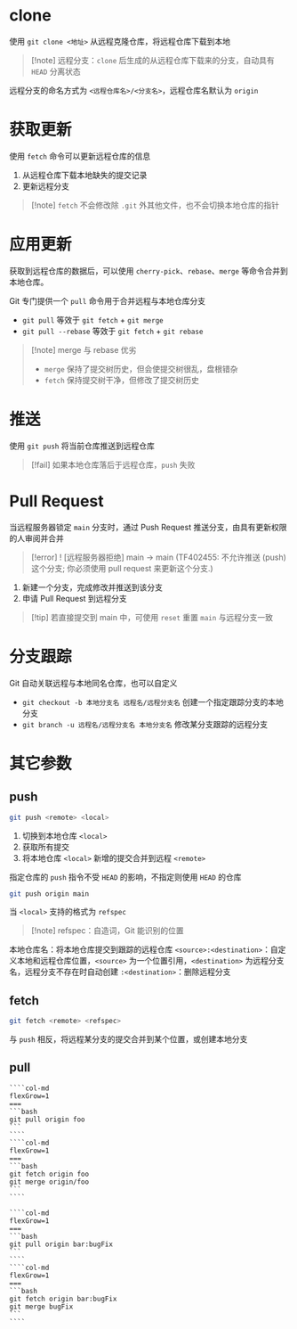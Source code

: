 # clone

使用 `git clone <地址>` 从远程克隆仓库，将远程仓库下载到本地

>[!note] 远程分支：`clone` 后生成的从远程仓库下载来的分支，自动具有 `HEAD` 分离状态

远程分支的命名方式为 `<远程仓库名>/<分支名>`，远程仓库名默认为 `origin`

# 获取更新

使用 `fetch` 命令可以更新远程仓库的信息

1. 从远程仓库下载本地缺失的提交记录
2. 更新远程分支

> [!note] `fetch` 不会修改除 `.git` 外其他文件，也不会切换本地仓库的指针

# 应用更新

获取到远程仓库的数据后，可以使用 `cherry-pick`、`rebase`、`merge` 等命令合并到本地仓库。

Git 专门提供一个 `pull` 命令用于合并远程与本地仓库分支

- `git pull` 等效于 `git fetch` + `git merge`
- `git pull --rebase` 等效于 `git fetch` + `git rebase`

> [!note] merge 与 rebase 优劣
> - `merge` 保持了提交树历史，但会使提交树很乱，盘根错杂
> - `fetch` 保持提交树干净，但修改了提交树历史

# 推送

使用 `git push` 将当前仓库推送到远程仓库

> [!fail] 如果本地仓库落后于远程仓库，`push` 失败

# Pull Request

当远程服务器锁定 `main` 分支时，通过 Push Request 推送分支，由具有更新权限的人审阅并合并

>[!error] ! [远程服务器拒绝] main -> main (TF402455: 不允许推送 (push) 这个分支; 你必须使用 pull request 来更新这个分支.)

1. 新建一个分支，完成修改并推送到该分支
2. 申请 Pull Request 到远程分支

> [!tip] 若直接提交到 main 中，可使用 `reset` 重置 `main` 与远程分支一致

# 分支跟踪

Git 自动关联远程与本地同名仓库，也可以自定义

- `git checkout -b 本地分支名 远程名/远程分支名` 创建一个指定跟踪分支的本地分支
- `git branch -u 远程名/远程分支名 本地分支名` 修改某分支跟踪的远程分支

# 其它参数

## push

```bash
git push <remote> <local>
```

1. 切换到本地仓库 `<local>`
2. 获取所有提交
3. 将本地仓库 `<local>` 新增的提交合并到远程 `<remote>`

指定仓库的 `push` 指令不受 `HEAD` 的影响，不指定则使用 `HEAD` 的仓库

```bash
git push origin main
```

当 `<local>` 支持的格式为 `refspec`

> [!note] refspec：自造词，Git 能识别的位置

本地仓库名：将本地仓库提交到跟踪的远程仓库
`<source>:<destination>`：自定义本地和远程仓库位置，`<source>` 为一个位置引用，`<destination>` 为远程分支名，远程分支不存在时自动创建
`:<destination>`：删除远程分支

## fetch

```bash
git fetch <remote> <refspec>
```

与 `push` 相反，将远程某分支的提交合并到某个位置，或创建本地分支

## pull


`````col
````col-md
flexGrow=1
===
```bash
git pull origin foo
```
````
````col-md
flexGrow=1
===
```bash
git fetch origin foo
git merge origin/foo
```
````
`````

`````col
````col-md
flexGrow=1
===
```bash
git pull origin bar:bugFix
```
````
````col-md
flexGrow=1
===
```bash
git fetch origin bar:bugFix
git merge bugFix
```
````
`````
